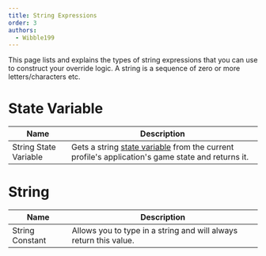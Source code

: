 ```yaml
---
title: String Expressions
order: 3
authors:
  - Wibble199
---
```


This page lists and explains the types of string expressions that you can use to construct your override logic. A string is a sequence of zero or more letters/characters etc.

# State Variable

|Name|Description|
|-|-|
|String State Variable|Gets a string [state variable](../../advanced-topics/state-variables) from the current profile's application's game state and returns it.|

# String

|Name|Description|
|-|-|
|String Constant|Allows you to type in a string and will always return this value.|